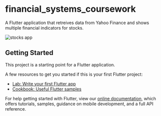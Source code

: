 # financial_systems_coursework

A Flutter application that retreives data from Yahoo Finance and shows multiple financial indicators for stocks.

![stocks app](https://user-images.githubusercontent.com/42540447/113993730-6e02f480-985d-11eb-8141-781ab86edd25.png)


## Getting Started

This project is a starting point for a Flutter application.

A few resources to get you started if this is your first Flutter project:

- [Lab: Write your first Flutter app](https://flutter.dev/docs/get-started/codelab)
- [Cookbook: Useful Flutter samples](https://flutter.dev/docs/cookbook)

For help getting started with Flutter, view our
[online documentation](https://flutter.dev/docs), which offers tutorials,
samples, guidance on mobile development, and a full API reference.
